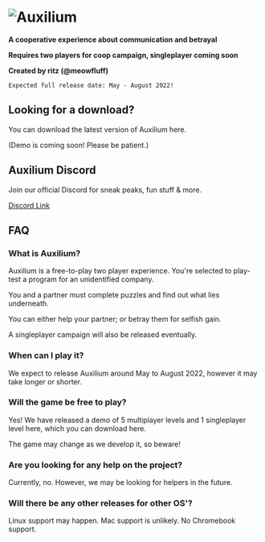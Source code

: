 # ![Auxilium](https://user-images.githubusercontent.com/96433729/155215584-6429aa18-2c0c-4343-a941-240257c61283.png)

**A cooperative experience about communication and betrayal**

**Requires two players for coop campaign, singleplayer coming soon**

**Created by ritz (@meowfluff)**

`Expected full release date: May - August 2022!`

## Looking for a download?
You can download the latest version of Auxilium here.

(Demo is coming soon! Please be patient.)

## Auxilium Discord
Join our official Discord for sneak peaks, fun stuff & more.

[Discord Link](https://discord.gg/QVEdw45AHX)

## FAQ

### What is Auxilium?
Auxilium is a free-to-play two player experience. You're selected to play-test a program for an unidentified company.

You and a partner must complete puzzles and find out what lies underneath.

You can either help your partner; or betray them for selfish gain.

A singleplayer campaign will also be released eventually.

### When can I play it?
We expect to release Auxilium around May to August 2022, however it may take longer or shorter.

### Will the game be free to play?
Yes! We have released a demo of 5 multiplayer levels and 1 singleplayer level here, which you can download here.

The game may change as we develop it, so beware!

### Are you looking for any help on the project?
Currently, no. However, we may be looking for helpers in the future.

### Will there be any other releases for other OS'?
Linux support may happen. Mac support is unlikely. No Chromebook support.
